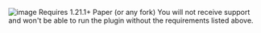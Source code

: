 ![image](https://github.com/user-attachments/assets/428d25c5-0f2a-4179-b846-2259c7480fff)
Requires 1.21.1+ Paper (or any fork)
You will not receive support and won't be able to run the plugin without the requirements listed above.
